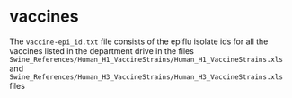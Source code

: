 # vaccines

The `vaccine-epi_id.txt` file consists of the epiflu isolate ids for all the
vaccines listed in the department drive in the files
`Swine_References/Human_H1_VaccineStrains/Human_H1_VaccineStrains.xls` and
`Swine_References/Human_H3_VaccineStrains/Human_H3_VaccineStrains.xls` files
